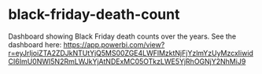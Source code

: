 # black-friday-death-count
Dashboard showing Black Friday death counts over the years.
See the dashboard here:
https://app.powerbi.com/view?r=eyJrIjoiZTA2ZDJkNTUtYjQ5MS00ZGE4LWFlMzktNjFjYzlmYzUyMzcxIiwidCI6ImU0NWI5N2RmLWJkYjAtNDExMC05OTkzLWE5YjRhOGNjY2NhMiJ9
